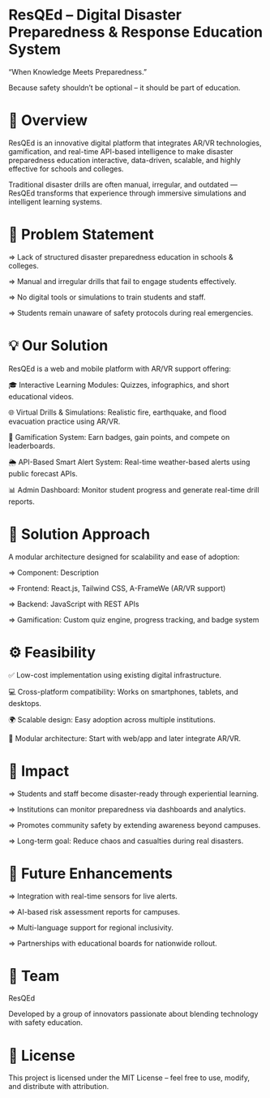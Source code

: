 # ResQEd – Digital Disaster Preparedness & Response Education System

   “When Knowledge Meets Preparedness.”
   
   Because safety shouldn’t be optional – it should be part of education.

# 📘 Overview

   ResQEd is an innovative digital platform that integrates AR/VR technologies, gamification, and real-time API-based intelligence to make disaster preparedness       education interactive, data-driven, scalable, and highly effective for schools and colleges.
   
   Traditional disaster drills are often manual, irregular, and outdated — ResQEd transforms that experience through immersive simulations and intelligent learning    systems.

# 🚨 Problem Statement

  => Lack of structured disaster preparedness education in schools & colleges.

  => Manual and irregular drills that fail to engage students effectively.

  => No digital tools or simulations to train students and staff.

  => Students remain unaware of safety protocols during real emergencies.

# 💡 Our Solution

  ResQEd is a web and mobile platform with AR/VR support offering:

  🎓 Interactive Learning Modules: Quizzes, infographics, and short educational videos.

  🌐 Virtual Drills & Simulations: Realistic fire, earthquake, and flood evacuation practice using AR/VR.

  🏅 Gamification System: Earn badges, gain points, and compete on leaderboards.

  🌦️ API-Based Smart Alert System: Real-time weather-based alerts using public forecast APIs.

  📊 Admin Dashboard: Monitor student progress and generate real-time drill reports.

# 🧠 Solution Approach

  A modular architecture designed for scalability and ease of adoption:

  => Component:	Description
  
  => Frontend:	React.js, Tailwind CSS, A-FrameWe (AR/VR support)
  
  => Backend:	JavaScript with REST APIs
  
  => Gamification:	Custom quiz engine, progress tracking, and badge system

# ⚙️ Feasibility

  ✅ Low-cost implementation using existing digital infrastructure.

  💻 Cross-platform compatibility: Works on smartphones, tablets, and desktops.

  🌍 Scalable design: Easy adoption across multiple institutions.

  🧩 Modular architecture: Start with web/app and later integrate AR/VR.

# 🌱 Impact

  => Students and staff become disaster-ready through experiential learning.

  => Institutions can monitor preparedness via dashboards and analytics.

  => Promotes community safety by extending awareness beyond campuses.

  => Long-term goal: Reduce chaos and casualties during real disasters.

# 🧩 Future Enhancements

  => Integration with real-time sensors for live alerts.

  => AI-based risk assessment reports for campuses.

  => Multi-language support for regional inclusivity.

  => Partnerships with educational boards for nationwide rollout.

# 👥 Team

  ResQEd
  
  Developed by a group of innovators passionate about blending technology with safety education.

# 🪪 License

  This project is licensed under the MIT License – feel free to use, modify, and distribute with attribution.
